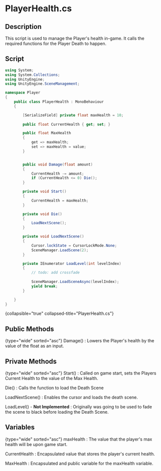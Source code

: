# PlayerHealth.cs

## Description
This script is used to manage the Player's health in-game. It calls the required functions for the Player Death to happen.

## Script
```C#
using System;
using System.Collections;
using UnityEngine;
using UnityEngine.SceneManagement;

namespace Player
{
    public class PlayerHealth : MonoBehaviour
    {

        [SerializeField] private float maxHealth = 10;
        
        public float CurrentHealth { get; set; }

        public float MaxHealth
        {
            get => maxHealth;
            set => maxHealth = value;
        }


        public void Damage(float amount)
        {
            CurrentHealth -= amount;
            if (CurrentHealth <= 0) Die();
        }

        private void Start()
        {
            CurrentHealth = maxHealth;
        }

        private void Die()
        {
            LoadNextScene();
        }

        private void LoadNextScene()
        {
            Cursor.lockState = CursorLockMode.None;
            SceneManager.LoadScene(2);
        }

        private IEnumerator LoadLevel(int levelIndex)
        {
            // todo: add crossfade
            
            SceneManager.LoadSceneAsync(levelIndex);
            yield break;
        }

    }
}
```
{collapsible="true" collapsed-title="PlayerHealth.cs"}

## Public Methods

{type="wide" sorted="asc"}
Damage()
: Lowers the Player's health by the value of the float as an input.

## Private Methods
{type="wide" sorted="asc"}
Start()
: Called on game start, sets the Players Current Health to the value of the Max Health.

Die()
: Calls the function to load the Death Scene

LoadNextScene()
: Enables the cursor and loads the death scene.

LoadLevel() - **Not Implemented**
: Originally was going to be used to fade the scene to black before loading the Death Scene.

## Variables
{type="wide" sorted="asc"}
maxHealth
: The value that the player's max health will be upon game start.

CurrentHealth
: Encapsulated value that stores the player's current health.

MaxHealth
: Encapsulated and public variable for the maxHealth variable.

